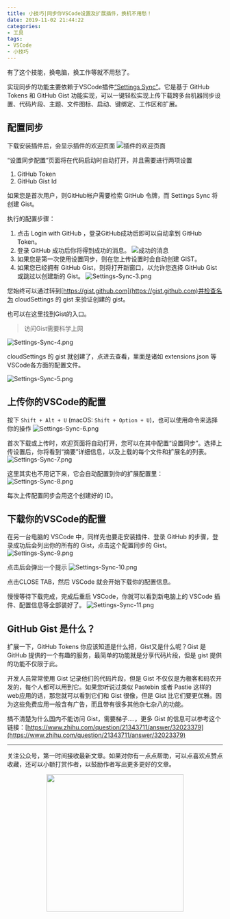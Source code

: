 ```yaml
---
title: 小技巧|同步你VSCode设置及扩展插件，换机不用愁！
date: 2019-11-02 21:44:22
categories:
- 工具
tags:
- VSCode
- 小技巧
---
```


有了这个技能，换电脑，换工作等就不用愁了。
<!-- more -->
实现同步的功能主要依赖于VSCode插件[“Settings Sync”](https://marketplace.visualstudio.com/items?itemName=Shan.code-settings-sync&ssr=false#overview)。它是基于 GitHub Tokens 和 GitHub Gist 功能实现，可以一键轻松实现上传下载跨多台机器同步设置、代码片段、主题、文件图标、启动、键绑定、工作区和扩展。

## 配置同步
下载安装插件后，会显示插件的欢迎页面
![插件的欢迎页面](https://i.loli.net/2019/11/02/VnjkPrxBNQMKb5E.png)

“设置同步配置”页面将在代码启动时自动打开，并且需要进行两项设置
1. GitHub Token
2. GitHub Gist Id

如果您是首次用户，则GitHub帐户需要检索 GitHub 令牌，而 Settings Sync 将创建 Gist。

执行的配置步骤：
1. 点击 Login with GitHub ，登录GitHub成功后即可以自动拿到 GitHub Token。
2. 登录 GitHub 成功后你将得到成功的消息。 
![成功的消息](https://i.loli.net/2019/11/02/ihDOqXN95e1HJuB.png)
3. 如果您是第一次使用设置同步，则在您上传设置时会自动创建 
GIST。
4. 如果您已经拥有 GitHub Gist，则将打开新窗口，以允许您选择 GitHub Gist 或跳过以创建新的 Gist。 
![Settings-Sync-3.png](https://i.loli.net/2019/11/02/JOdV9ZTtkNzA1qI.png)

您始终可以通过转到[https://gist.github.com](https://gist.github.com)并检查名为 cloudSettings 的 gist 来验证创建的 gist。

也可以在这里找到Gist的入口。
> 访问Gist需要科学上网 

![Settings-Sync-4.png](https://i.loli.net/2019/11/02/7nZwMyt9eYHFGmA.png)

cloudSettings 的 gist 就创建了，点进去查看，里面是诸如 extensions.json 等VSCode各方面的配置文件。

![Settings-Sync-5.png](https://i.loli.net/2019/11/02/YlD6tXqwrA3RJhB.png)

## 上传你的VSCode的配置

按下 `Shift + Alt + U` (macOS: `Shift + Option + U`)，也可以使用命令来选择你的操作
![Settings-Sync-6.png](https://i.loli.net/2019/11/02/fnOoRk125lChHzJ.png)

首次下载或上传时，欢迎页面将自动打开，您可以在其中配置“设置同步”。选择上传设置后，你将看到“摘要”详细信息，以及上载的每个文件和扩展名的列表。
![Settings-Sync-7.png](https://i.loli.net/2019/11/02/LoRHcFOC5hr7KA3.png)

这里其实也不用记下来，它会自动配置到你的扩展配置里： 
![Settings-Sync-8.png](https://i.loli.net/2019/11/02/mTfE2jCIORtNcn7.png)

每次上传配置同步会用这个创建好的 ID。

## 下载你的VSCode的配置
在另一台电脑的 VSCode 中，同样先也要走安装插件、登录 GitHub 的步骤，登录成功后会列出你的所有的 Gist，点击这个配置同步的 Gist。
![Settings-Sync-9.png](https://i.loli.net/2019/11/02/9HjgaR5ZoSuPIFc.png)

点击后会弹出一个提示 
![Settings-Sync-10.png](https://i.loli.net/2019/11/02/zQ13cwVaMGI6kAH.png)

点击CLOSE TAB，然后 VSCode 就会开始下载你的配置信息。 

慢慢等待下载完成，完成后重启 VSCode，你就可以看到新电脑上的 VSCode 插件、配置信息等全部装好了。
![Settings-Sync-11.png](https://i.loli.net/2019/11/02/7hqTy6VUPnpFAdK.png)

## GitHub Gist 是什么？
扩展一下，GitHub Tokens 你应该知道是什么把，Gist又是什么呢？Gist 是 GitHub 提供的一个有趣的服务，最简单的功能就是分享代码片段，但是 gist 提供的功能不仅限于此。

开发人员常常使用 Gist 记录他们的代码片段，但是 Gist 不仅仅是为极客和码农开发的，每个人都可以用到它。如果您听说过类似 Pastebin 或者 Pastie 这样的web应用的话，那您就可以看到它们和 Gist 很像，但是 Gist 比它们要更优雅。因为这些免费应用一般含有广告，而且带有很多其他杂七杂八的功能。

搞不清楚为什么国内不能访问 Gist，需要梯子....，更多 Gist 的信息可以参考这个链接：[https://www.zhihu.com/question/21343711/answer/32023379](https://www.zhihu.com/question/21343711/answer/32023379)

*************
关注公众号，第一时间接收最新文章。如果对你有一点点帮助，可以点喜欢点赞点收藏，还可以小额打赏作者，以鼓励作者写出更多更好的文章。

<center>
<img src="https://i.loli.net/2019/11/03/2gzpnIAqcTjB1hL.jpg" style="width:320px;" />
</center>